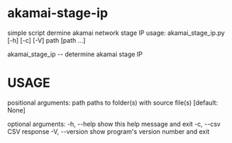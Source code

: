 akamai-stage-ip
===============

simple script dermine akamai network stage IP
usage: akamai_stage_ip.py [-h] [-c] [-V] path [path ...]

akamai_stage_ip -- determine akamai stage IP

 
USAGE
=====
positional arguments:
  path           paths to folder(s) with source file(s) [default: None]

optional arguments:
  -h, --help     show this help message and exit
  -c, --csv      CSV response
  -V, --version  show program's version number and exit
